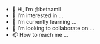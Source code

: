- 👋 Hi, I’m @betaamil
- 👀 I’m interested in ...
- 🌱 I’m currently learning ...
- 💞️ I’m looking to collaborate on ...
- 📫 How to reach me ...

<!---
betaamil/betaamil is a ✨ special ✨ repository because its `README.md` (this file) appears on your GitHub profile.
You can click the Preview link to take a look at your changes.
--->
